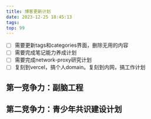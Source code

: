 ```yaml
---
title: 博客更新计划
date: 2023-12-25 18:45:13
tags:
top: 99
---
```

- [ ] 需要更新tags和categories界面，删除无用的内容
- [ ] 需要完成笔记能力养成计划
- [ ] 需要完成network-proxy研究计划
- [ ] 复刻到vercel，搞个人domain。复刻到内网，搞工作计划

## 第一竞争力：副脑工程
## 第二竞争力：青少年共识建设计划